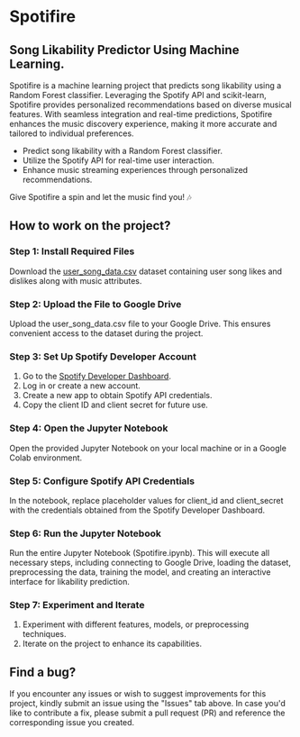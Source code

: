 # Spotifire

## Song Likability Predictor Using Machine Learning.

Spotifire is a machine learning project that predicts song likability using a Random Forest classifier. Leveraging the Spotify API and scikit-learn, Spotifire provides personalized recommendations based on diverse musical features. With seamless integration and real-time predictions, Spotifire enhances the music discovery experience, making it more accurate and tailored to individual preferences.

* Predict song likability with a Random Forest classifier.
* Utilize the Spotify API for real-time user interaction.
* Enhance music streaming experiences through personalized recommendations.

Give Spotifire a spin and let the music find you! 🎶

## How to work on the project?

### Step 1: Install Required Files

Download the <a href="https://github.com/Atharva-Parkar/Spotifire-A-Song-Likability-Predictor-Using-Machine-Learning/blob/main/user_song_data.csv" target="_blank">user_song_data.csv</a> dataset containing user song likes and dislikes along with music attributes.

### Step 2: Upload the File to Google Drive
Upload the user_song_data.csv file to your Google Drive. This ensures convenient access to the dataset during the project.

### Step 3: Set Up Spotify Developer Account
1. Go to the <a href="https://developer.spotify.com/dashboard/" target="_blank">Spotify Developer Dashboard</a>.
2. Log in or create a new account.
3. Create a new app to obtain Spotify API credentials.
4. Copy the client ID and client secret for future use.

### Step 4: Open the Jupyter Notebook
Open the provided Jupyter Notebook on your local machine or in a Google Colab environment.

### Step 5: Configure Spotify API Credentials
In the notebook, replace placeholder values for client_id and client_secret with the credentials obtained from the Spotify Developer Dashboard.

### Step 6: Run the Jupyter Notebook
Run the entire Jupyter Notebook (Spotifire.ipynb).
This will execute all necessary steps, including connecting to Google Drive, loading the dataset, preprocessing the data, training the model, and creating an interactive interface for likability prediction.

### Step 7: Experiment and Iterate
1. Experiment with different features, models, or preprocessing techniques.
2. Iterate on the project to enhance its capabilities.

## Find a bug?

If you encounter any issues or wish to suggest improvements for this project, kindly submit an issue using the "Issues" tab above. In case you'd like to contribute a fix, please submit a pull request (PR) and reference the corresponding issue you created.

